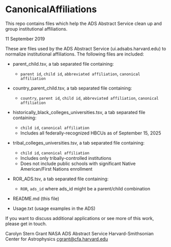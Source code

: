 # CanonicalAffiliations
This repo contains files which help the ADS Abstract Service clean up and group institutional affiliations.

11 September 2019

These are files used by the ADS Abstract Service (ui.adsabs.harvard.edu)
to normalize institutional affiliations.  The following files are included:

- parent_child.tsv, a tab separated file containing:
  - `parent id`, `child id`, `abbreviated affiliation`, `canonical affiliation`

- country_parent_child.tsv, a tab separated file containing:
  - `country`, `parent id`, `child id`, `abbreviated affiliation`, `canonical affiliation`

- historically_black_colleges_universities.tsv, a tab separated file containing:
  - `child id`, `canonical affiliation`
  - Includes all federally-recognized HBCUs as of September 15, 2025

- tribal_colleges_universities.tsv, a tab separated file containing:
  - `child id`, `canonical affiliation`
  - Includes only tribally-controlled institutions
  - Does not include public schools with significant Native American/First Nations enrollment

- ROR_ADS.tsv, a tab separated file containing:
  - `ROR`, `ads_id` where ads_id might be a parent/child combination 

- README.md (this file) 

- Usage.txt (usage examples in the ADS)
 
If you want to discuss additional applications or see more of this work, please
get in touch.

Carolyn Stern Grant
NASA ADS Abstract Service
Harvard-Smithsonian Center for Astrophysics
cgrant@cfa.harvard.edu

